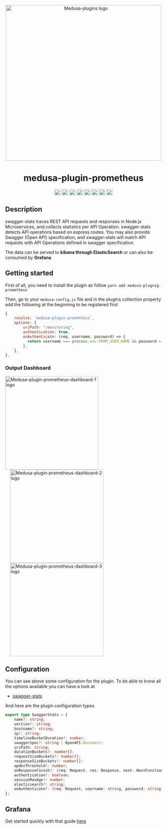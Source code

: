 <p align="center">
  <img src="https://github.com/adrien2p/medusa-plugins/blob/assets/assets/medusa-plugin-prometheus.png?raw=true" alt="Medusa-plugins logo" width="500" height="auto" />
</p>

<h1 align="center">medusa-plugin-prometheus</h1>

<p align="center">
	<a href="https://www.npmjs.com/package/medusa-plugin-prometheus"><img alt="NPM Version" src="https://img.shields.io/npm/v/medusa-plugin-prometheus.svg" height="20"/></a>
	<a href="https://github.com/adrien2p/medusa-plugins/graphs/contributors"><img alt="Contributors" src="https://img.shields.io/github/contributors/adrien2p/medusa-plugins.svg" height="20"/></a>
	<a href="https://github.com/adrien2p/awesome-medusajs"><img alt="Awesome medusajs" src="https://awesome.re/badge.svg" height="20"/></a>
	<a href="https://twitter.com/intent/tweet?text=Check%20this%20out!%20The%20new%20medusa%sentry%20plugin&url=https://github.com/adrien2p/medusa-plugins/tree/main/packages/medusa-plugin-prometheus"><img alt="Twitter" src="https://badgen.net/badge/icon/twitter?icon=twitter&label=Share%20it%20on" height="20"/></a>
	<a href="https://discord.gg/xpCwq3Kfn8"><img alt="Discord" src="https://img.shields.io/badge/chat-on%20discord-7289DA.svg" height="20"/></a>
	<a href="https://github.com/adrien2p/medusa-plugins/commits/main"><img alt="Activity" src="https://img.shields.io/github/commit-activity/m/adrien2p/medusa-plugins?style=flat" height="20"/></a>
	<a href="https://github.com/adrien2p/medusa-plugins/issues"><img alt="Issues" src="https://img.shields.io/github/issues/adrien2p/medusa-plugins?style=flat" height="20"/></a>
    <a href="https://github.com/adrien2p/medusa-plugins/actions/workflows/medusa-plugin-prometheus.yml/"><img alt="Tests pipeline" src="https://github.com/adrien2p/medusa-plugins/actions/workflows/medusa-plugin-prometheus.yml/badge.svg" height="20"/></a>
</p>

## Description

swagger-stats traces REST API requests and responses in Node.js Microservices, and collects statistics per API Operation. swagger-stats detects API operations based on express routes. You may also provide Swagger (Open API) specification, and swagger-stats will match API requests with API Operations defined in swagger specification.

The data can be served to **kibana through ElasticSearch** or can also be consumed by **Grafana**

## Getting started

First of all, you need to install the plugin as follow `yarn add medusa-plugnig-prometheus`

Then, go to your `medusa-config.js` file and in the plugins collection property add the following at the beginning to be registered first
```javascript
{
    resolve: `medusa-plugin-prometheus`,
    options: {
        uriPath: "/monitoring",
        authentication: true,
        onAuthenticate: (req, username, password) => {
          return username === process.env.PROM_USER_NAME && password = process.env.PROM_USER_PASS 
        },
    },
},
```

### Output Dashboard

<p align="left">
  <img src="https://github.com/adrien2p/medusa-plugins/blob/assets/assets/medusa-plugin-prom-dashboard-1.png?raw=true" alt="Medusa-plugin-prometheus-dashboard-1 logo" width="300" height="auto" />
<img src="https://github.com/adrien2p/medusa-plugins/blob/assets/assets/medusa-plugin-prom-dashboard-2.png?raw=true" alt="Medusa-plugin-prometheus-dashboard-2 logo" width="300" height="auto" style="margin-left: 1rem" />
<img src="https://github.com/adrien2p/medusa-plugins/blob/assets/assets/medusa-plugin-prom-dashboard-3.png?raw=true" alt="Medusa-plugin-prometheus-dashboard-3 logo" width="300" height="auto" style="margin-left: 1rem" />
</p>

## Configuration

You can see above some configuration for the plugin. To be able to know all the options available
you can have a look at
- [swagger-stats](https://swaggerstats.io/guide/conf.html#options)

And here are the plugin configuration types
```typescript
export type SwaggerStats = {
    name?: string;
    version?: string;
    hostname?: string;
    ip?: string;
    timelineBucketDuration?: number;
    swaggerSpec?: string | OpenAPI.Document;
    uriPath: string;
    durationBuckets?: number[];
    requestSizeBuckets?: number[];
    responseSizeBuckets?: number[];
    apdexThreshold?: number;
    onResponseFinish?: (req: Request, res: Response, next: NextFunction) => void | Promise<void>;
    authentication?: boolean;
    sessionMaxAge?: number;
    elasticsearch?: string;
    onAuthenticate?: (req: Request, username: string, password: string) => boolean | Promise<boolean>;
};

```

## Grafana

Get started quickly with that guide [here](https://prometheus.io/docs/visualization/grafana/)